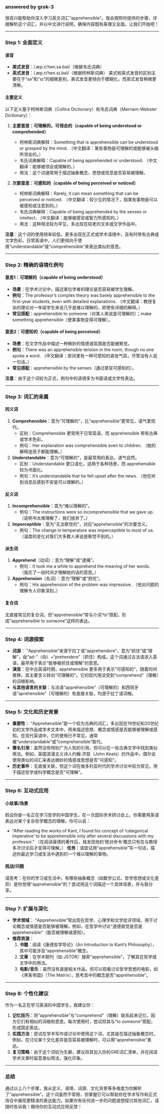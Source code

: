 ### answered by grok-3
很高兴能帮助你深入学习英文词汇“apprehensible”。我会按照你提供的步骤，详细解析这个词汇，并以中文进行说明，确保内容既有条理又全面。让我们开始吧！

---

### **Step 1: 全面定义**

#### **读音**
- **美式发音**：/ˌæp.rɪˈhen.sə.bəl/（根据韦氏词典）
- **英式发音**：/ˌæp.rɪˈhen.sɪ.bəl/（根据柯林斯词典）
美式和英式发音的区别主要在于“sə”和“sɪ”的细微差别，美式发音更倾向于模糊化，而英式发音稍微更清晰。

#### **主要定义**
以下定义基于柯林斯词典（Collins Dictionary）和韦氏词典（Merriam-Webster Dictionary）：
1. **主要意思：可理解的，可领会的（capable of being understood or comprehended）**
   - 柯林斯词典解释：Something that is apprehensible can be understood or grasped by the mind.
     （中文翻译：某些事物是可理解的或能够被头脑所领会的。）
   - 韦氏词典解释：Capable of being apprehended or understood.
     （中文翻译：能够被领会或理解的。）
   - 用法：这个词通常用于描述抽象概念、思想或信息是否容易被理解。
   
2. **次要意思：可感知的（capable of being perceived or noticed）**
   - 柯林斯词典解释：Rarely, it can mean something that can be perceived or noticed.
     （中文翻译：较少见的情况下，指某些事物是可以被感知或注意到的。）
   - 韦氏词典解释：Capable of being apprehended by the senses or intellect.
     （中文翻译：能够被感官或智力所感知的。）
   - 用法：这种用法较为罕见，多出现在较老的文本或文学作品中。

**注意**：这个词的使用频率较低，更多出现在正式或学术语境中，且有时带有古典或文学色彩。日常英语中，人们更倾向于使用“understandable”或“comprehensible”来表达类似的意思。

---

### **Step 2: 精确的语境化例句**

#### **意思1：可理解的（capable of being understood）**
- **场景**：在学术讨论中，描述某位学者的理论是否容易被学生理解。
- **例句**：The professor’s complex theory was barely apprehensible to the first-year students, even with detailed explanations.
  （中文翻译：教授复杂的理论对一年级学生来说几乎是难以理解的，即使有详细的解释。）
- **常见搭配**：apprehensible to someone（对某人来说是可理解的）；make something apprehensible（使某事物变得可理解）。

#### **意思2：可感知的（capable of being perceived）**
- **场景**：在文学作品中描述一种微妙的情感或氛围是否能被察觉。
- **例句**：There was an apprehensible tension in the room, though no one spoke a word.
  （中文翻译：房间里有一种可感知的紧张气氛，尽管没有人说一句话。）
- **常见搭配**：apprehensible by the senses（通过感官可感知的）。

**注意**：由于这个词较为正式，例句中的语境多为书面语或文学性表达。

---

### **Step 3: 词汇的亲属**

#### **同义词**
1. **Comprehensible**：意为“可理解的”，比“apprehensible”更常见，语气更现代。
   - 区别：Comprehensible 更常用于日常英语，而 apprehensible 带有古典或学术色彩。
   - 例句：Her explanation was comprehensible even to children.
     （她的解释连孩子都能理解。）
2. **Understandable**：意为“可理解的”，是最常用的表达，语气自然。
   - 区别：Understandable 更口语化，适用于各种场景，而 apprehensible 较为书面化。
   - 例句：It’s understandable that he felt upset after the news.
     （他在听到消息后感到不安是可以理解的。）

#### **反义词**
1. **Incomprehensible**：意为“难以理解的”。
   - 例句：The instructions were so incomprehensible that we gave up.
     （说明书太难理解了，我们放弃了。）
2. **Imperceptible**：意为“无法察觉的”，对应“apprehensible”的次要含义。
   - 例句：The change in temperature was imperceptible to most of us.
     （温度的变化对我们大多数人来说是察觉不到的。）

#### **派生词**
1. **Apprehend**（动词）：意为“理解”或“逮捕”。
   - 例句：It took me a while to apprehend the meaning of her words.
     （我花了一段时间才理解她的话的意思。）
2. **Apprehension**（名词）：意为“理解”或“担忧”。
   - 例句：His apprehension of the problem was impressive.
     （他对问题的理解令人印象深刻。）

#### **复合词**
无直接常见的复合词，但“apprehensible”常与介词“to”搭配，形成“apprehensible to someone”这样的表达。

---

### **Step 4: 词源探索**

- **词源**： “Apprehensible”来源于拉丁语“apprehendere”，意为“抓住”或“理解”，由“ad-”（向）+“prehendere”（抓住）构成。这个词通过古法语进入英语，最早用于表示“能够被抓住或理解”的意思。
- **演变**：在中古英语时期，apprehensible 更多用于表示“可感知的”，随着时间推移，其主要含义转向“可理解的”。它的现代用法受到“comprehend”（理解）的词根影响。
- **与其他语言的关联**：与法语“appréhensible”（可理解的）和西班牙语“aprehensible”（可理解的）有直接关联，均源于拉丁语词根。

---

### **Step 5: 文化和历史背景**

- **重要性**： “Apprehensible”是一个较为古典的词汇，多出现在19世纪和20世纪初的文学作品或学术文本中，用来描述思想、概念或情感是否能够被理解或感知。在现代英语中，它的使用已不常见，通常被“understandable”或“comprehensible”取代。
- **著名引用**：虽然没有特别广为人知的引用，但可以在一些古典文学中找到类似用法。例如，英国浪漫主义诗人约翰·济慈（John Keats）的作品中，偶尔会使用类似的词汇来表达微妙的情感或思想是否“可感知”。
- **历史事件**：无直接关联，但这个词在维多利亚时代的学术讨论中较为常见，用于描述哲学或科学概念是否“可理解”。

---

### **Step 6: 互动式应用**

#### **小故事/场景**
假设你是一名正在学习哲学的中国学生，在一次国际学术研讨会上，你需要用英语表达对某个复杂哲学概念的理解。你可以说：
- “After reading the works of Kant, I found his concept of ‘categorical imperative’ to be apprehensible only after several discussions with my professor.”
  （在阅读康德的著作后，我发现他的‘绝对命令’概念只有在与教授多次讨论后才变得可理解。）
**任务**：请尝试用“apprehensible”写一句话，描述你最近学习或生活中遇到的一个难以理解的事物。

#### **挑战/问题**
请思考：在你的学习或生活中，有哪些抽象概念（如数学公式、哲学思想或文化差异）是你觉得“apprehensible”的？尝试用这个词描述一个具体场景，并与我分享。

---

### **Step 7: 扩展与深化**

- **学术领域**： “Apprehensible”常出现在哲学、心理学和文学批评领域，用于讨论概念或情感是否能够被理解。例如，在哲学中讨论“道德直觉是否是 apprehensible”（能否被理解或感知）。
- **推荐资源**：
  1. **书籍**：阅读《康德哲学导论》（An Introduction to Kant’s Philosophy），其中可能涉及“apprehensible”概念。
  2. **文章**：在学术期刊（如 JSTOR）搜索“apprehensible”，了解其在哲学或文学中的用法。
  3. **电影/音乐**：虽然没有直接相关作品，但可以观看讨论哲学思想的电影，如《黑客帝国》（The Matrix），思考其中的概念是否“apprehensible”。

---

### **Step 8: 个性化建议**

作为一名正在学习英语的中国学生，我建议你：
1. **记忆技巧**：将“apprehensible”与“comprehend”（理解）联系起来记忆，因为它们有相似的词根和意思。每次使用时，尝试将其与“to someone”搭配，形成固定表达。
2. **实践方法**：尝试在学术写作或讨论中使用这个词，尤其是在描述抽象概念时。例如，在讨论某个文化差异是否容易被理解时，可以用“apprehensible”表达。
3. **复习策略**：由于这个词较为生僻，建议将其加入你的GRE词汇清单，并在阅读学术文章时留意类似用法，强化印象。

---

### **总结**
通过以上八个步骤，我从定义、语境、词源、文化背景等多维度为你解析了“apprehensible”。这个词虽然不常用，但掌握它可以帮助你在学术写作和正式场合中展现更精准的表达能力。如果你有任何进一步的问题或想探讨其他词汇，请随时告诉我！期待你的互动式应用反馈！